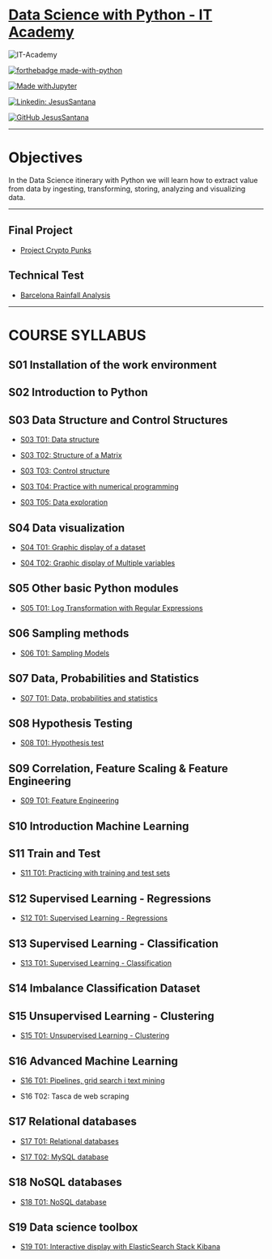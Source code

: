 # [Data Science with Python - IT Academy](https://www.barcelonactiva.cat/es/itacademy)
![IT-Academy](https://esmarketingdigital.com/images/IT-Academy_Barcelona-Activa.png)

[![forthebadge made-with-python](http://ForTheBadge.com/images/badges/made-with-python.svg)](https://www.python.org/)  
 
[![Made withJupyter](https://img.shields.io/badge/Made%20with-Jupyter-orange?style=for-the-badge&logo=Jupyter)](https://jupyter.org/try)  

[![Linkedin: JesusSantana](https://img.shields.io/badge/-JesusSantana-blue?style=flat-square&logo=Linkedin&logoColor=white&link=https://www.linkedin.com/in/chus-santana/)](https://www.linkedin.com/in/chus-santana/)  

[![GitHub JesusSantana](https://img.shields.io/github/followers/jesussantana?label=follow&style=social)](https://github.com/jesussantana)  

---
# Objectives


In the Data Science itinerary with Python we will learn how to extract value from data by ingesting, transforming, storing, analyzing and visualizing data.

---
## Final Project
- [Project Crypto Punks](https://github.com/jesussantana/IT-Academy-Project-CryptoPunks/blob/main/README.md)
## Technical Test
- [Barcelona Rainfall Analysis](https://github.com/jesussantana/Barcelona-Rainfall-Analysis/blob/main/README.md)  
---
# COURSE SYLLABUS

## S01 Installation of the work environment

## S02 Introduction to Python

## S03 Data Structure and Control Structures

- [S03 T01: Data structure](https://github.com/jesussantana/estructures_dades)

- [S03 T02: Structure of a Matrix](https://github.com/jesussantana/imatges_numpy)

- [S03 T03: Control structure](https://github.com/jesussantana/estructures_control)

- [S03 T04: Practice with numerical programming](https://github.com/jesussantana/programacio_Numerica)

- [S03 T05: Data exploration](https://github.com/jesussantana/estructures_Dataframe)

## S04 Data visualization

- [S04 T01: Graphic display of a dataset](https://github.com/jesussantana/visualitzacio_exploratoria)

- [S04 T02: Graphic display of Multiple variables](https://github.com/jesussantana/Visualitzacio_grafica_Multiples_variables)

##  S05 Other basic Python modules

- [S05 T01: Log Transformation with Regular Expressions](https://github.com/jesussantana/Registre_de_logs)

## S06 Sampling methods

- [ S06 T01: Sampling Models](https://github.com/jesussantana/Sampling)

## S07 Data, Probabilities and Statistics

- [S07 T01: Data, probabilities and statistics](https://github.com/jesussantana/Statistics)

## S08 Hypothesis Testing

- [S08 T01: Hypothesis test](https://github.com/jesussantana/Hypothesis-testing)

## S09 Correlation, Feature Scaling & Feature Engineering

- [ S09 T01: Feature Engineering](https://github.com/jesussantana/Feature-Engineering)

## S10 Introduction Machine Learning

## S11 Train and Test

- [S11 T01: Practicing with training and test sets](https://github.com/jesussantana/SkLearn-Train-Test)

## S12 Supervised Learning - Regressions

- [S12 T01: Supervised Learning - Regressions](https://github.com/jesussantana/Supervised-Regression)

## S13 Supervised Learning - Classification

- [S13 T01: Supervised Learning - Classification](https://github.com/jesussantana/Supervised-Classification)

## S14 Imbalance Classification Dataset

## S15 Unsupervised Learning - Clustering

- [S15 T01: Unsupervised Learning - Clustering](https://github.com/jesussantana/Unsupervised-Classification)

## S16 Advanced Machine Learning

- [S16 T01: Pipelines, grid search i text mining](https://github.com/jesussantana/Advanced-Machine-Learning)

- S16 T02: Tasca de web scraping

## S17 Relational databases

- [S17 T01: Relational databases](https://github.com/jesussantana/Database)

- [S17 T02: MySQL database](https://github.com/jesussantana/SQL-Database)

## S18 NoSQL databases

- [S18 T01: NoSQL database](https://github.com/jesussantana/NoSQL-Database)

## S19 Data science toolbox

- [S19 T01: Interactive display with ElasticSearch Stack Kibana](https://github.com/jesussantana/Kibana/blob/main/notebooks/S19_T01_Kibana.ipynb)

